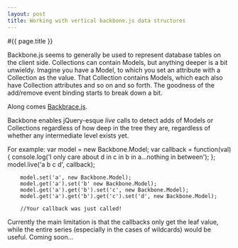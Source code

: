 ```yaml
---
layout: post
title: Working with vertical backbone.js data structures
---
```


#{{ page.title }}

Backbone.js seems to generally be used to represent database tables on the client side. Collections can contain Models, but anything deeper is a bit unwieldy. Imagine you have a Model, to which you set an attribute with a Collection as the value. That Collection contains Models, which each also have Collection attributes and so on and so forth. The goodness of the add/remove event binding starts to break down a bit.

Along comes [Backbrace.js](https://backbrace.github.com/pwmckenna/).

Backbone enables jQuery-esque *live* calls to detect adds of Models or Collections regardless of how deep in the tree they are, regardless of whether any intermediate level exists yet.

For example:
		var model = new Backbone.Model;
		var callback = function(val) {
			console.log('I only care about d in c in b in a...nothing in between');
		};
		model.live('a b c d', callback);

		model.set('a', new Backbone.Model);
		model.get('a').set('b' new Backbone.Model);
		model.get('a').get('b').set('c', new Backbone.Model);
		model.get('a').get('b').get('c').set('d', new Backbone.Model);

		//Your callback was just called!

Currently the main limitation is that the callbacks only get the leaf value, while the entire series (especially in the cases of wildcards) would be useful. Coming soon...